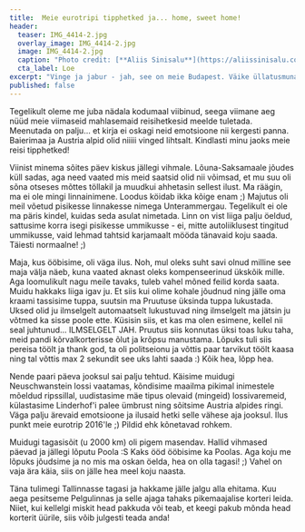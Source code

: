 ```yaml
---
title:  Meie eurotripi tipphetked ja... home, sweet home!
header: 
  teaser: IMG_4414-2.jpg
  overlay_image: IMG_4414-2.jpg
  image: IMG_4414-2.jpg
  caption: "Photo credit: [**Aliis Sinisalu**](https://aliissinisalu.com/)"
  cta_label: Loe
excerpt: "Vinge ja jabur - jah, see on meie Budapest. Väike üllatusmuna ka varuks ;)"
published: false
---
```

Tegelikult oleme me juba nädala kodumaal viibinud, seega viimane aeg nüüd meie viimaseid mahlasemaid reisihetkesid meelde tuletada. Meenutada on palju... et kirja ei oskagi neid emotsioone nii kergesti panna. Baierimaa ja Austria alpid olid niiiii vinged lihtsalt. Kindlasti minu jaoks meie reisi tipphetked!

Viinist minema sõites päev kiskus jällegi vihmale. Lõuna-Saksamaale jõudes küll sadas, aga need vaated mis meid saatsid olid nii võimsad, et mu suu oli sõna otseses mõttes töllakil ja muudkui ahhetasin sellest ilust. Ma räägin, ma ei ole mingi linnainimene. Loodus köidab ikka kõige enam ;) Majutus oli meil võetud pisikesse linnakesse nimega Unterammergau. Tegelikult ei ole ma päris kindel, kuidas seda asulat nimetada. Linn on vist liiga palju öeldud, sattusime korra isegi pisikesse ummikusse - ei, mitte autoliiklusest tingitud ummikusse, vaid lehmad tahtsid karjamaalt mööda tänavaid koju saada. Täiesti normaalne! ;) 

Maja, kus ööbisime, oli väga ilus. Noh, mul oleks suht savi olnud milline see maja välja näeb, kuna vaated aknast oleks kompenseerinud ükskõik mille. Aga loomulikult nagu meile tavaks, tuleb vahel mõned feilid korda saata. Muidu hakkaks liiga igav ju. Et siis kui olime kohale jõudnud ning jälle oma kraami tassisime tuppa, suutsin ma Pruutuse üksinda tuppa lukustada. Uksed olid ju ilmselgelt automaatselt lukustuvad ning ilmselgelt ma jätsin ju võtmed ka sisse poole ette. Küsisin siis, et kas ma olen esimene, kellel nii seal juhtunud... ILMSELGELT JAH. Pruutus siis konnutas üksi toas luku taha, meid pandi kõrvalkorterisse õlut ja krõpsu manustama. Lõpuks tuli siis pereisa töölt ja thank god, ta oli politseionu ja võttis paar tarvikut töölt kaasa ning tal võttis max 2 sekundit see uks lahti saada :) Kõik hea, lõpp hea.

Nende paari päeva jooksul sai palju tehtud. Käisime muidugi Neuschwanstein lossi vaatamas, kõndisime maailma pikimal inimestele mõeldud ripssillal, uudistasime mäe tipus olevaid (mingeid) lossivaremeid, külastasime Linderhof'i palee ümbrust ning sõitsime Austria alpides ringi. Väga palju ärevaid emotsioone ja ilusaid hetki selle vähese aja jooksul. Ilus punkt meie eurotrip 2016'le ;) Pildid ehk kõnetavad rohkem.

Muidugi tagasisõit (u 2000 km) oli pigem masendav. Hallid vihmased päevad ja jällegi lõputu Poola :S Kaks ööd ööbisime ka Poolas. Aga koju me lõpuks jõudsime ja no mis ma oskan öelda, hea on olla tagasi! ;) Vahel on vaja ära käia, siis on jälle hea meel koju naasta. 

Täna tulimegi Tallinnasse tagasi ja hakkame jälle jalgu alla ehitama. Kuu aega pesitseme Pelgulinnas ja selle ajaga tahaks pikemaajalise korteri leida. Niiet, kui kellelgi miskit head pakkuda või teab, et keegi pakub mõnda head korterit üürile, siis võib julgesti teada anda!
